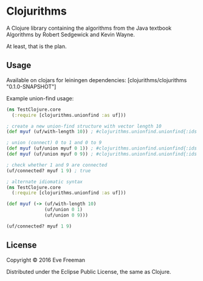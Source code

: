 # Clojurithms

A Clojure library containing the algorithms from the Java textbook Algorithms by Robert Sedgewick and Kevin Wayne.

At least, that is the plan.

## Usage

Available on clojars for leiningen dependencies: [clojurithms/clojurithms "0.1.0-SNAPSHOT"]

Example union-find usage:

```Clojure
(ns TestClojure.core
  (:require [clojurithms.unionfind :as uf]))

; create a new union-find structure with vector length 10
(def myuf (uf/with-length 10)) ; #clojurithms.unionfind.unionfind{:ids [0 1 2 3 4 5 6 7 8 9], :sizes [1 1 1 1 1 1 1 1 1 1]}

; union (connect) 0 to 1 and 0 to 9
(def myuf (uf/union myuf 0 1)) ; #clojurithms.unionfind.unionfind{:ids [0 0 2 3 4 5 6 7 8 9], :sizes [2 1 1 1 1 1 1 1 1 1]}
(def myuf (uf/union myuf 0 9)) ; #clojurithms.unionfind.unionfind{:ids [0 0 2 3 4 5 6 7 8 0], :sizes [3 1 1 1 1 1 1 1 1 1]}

; check whether 1 and 9 are connected
(uf/connected? myuf 1 9) ; true

; alternate idiomatic syntax
(ns TestClojure.core
  (:require [clojurithms.unionfind :as uf]))

(def myuf (-> (uf/with-length 10)
              (uf/union 0 1)
              (uf/union 0 9)))

(uf/connected? myuf 1 9)
```

## License

Copyright © 2016 Eve Freeman

Distributed under the Eclipse Public License, the same as Clojure.
